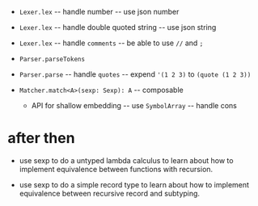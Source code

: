 - `Lexer.lex` -- handle number -- use json number
- `Lexer.lex` -- handle double quoted string -- use json string

- `Lexer.lex` -- handle `comments` -- be able to use `//` and `;`

- `Parser.parseTokens`

- `Parser.parse` -- handle `quotes` -- expend `'(1 2 3)` to `(quote (1 2 3))`

- `Matcher.match<A>(sexp: Sexp): A` -- composable

  - API for shallow embedding -- use `SymbolArray` -- handle cons

# after then

- use sexp to do a untyped lambda calculus
  to learn about how to implement equivalence
  between functions with recursion.

- use sexp to do a simple record type
  to learn about how to implement equivalence
  between recursive record and subtyping.
